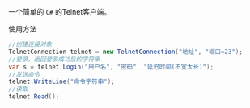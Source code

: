 
一个简单的 `C#` 的Telnet客户端。 <br />

使用方法

``` C#
//创建连接对象
TelnetConnection telnet = new TelnetConnection("地址", "端口=23");
//登录，返回登录成功后的字符串
var s = telnet.Login("用户名", "密码", "延迟时间(不宜太长)");
//发送命令
telnet.WriteLine("命令字符串");
//读取
telnet.Read();
```

